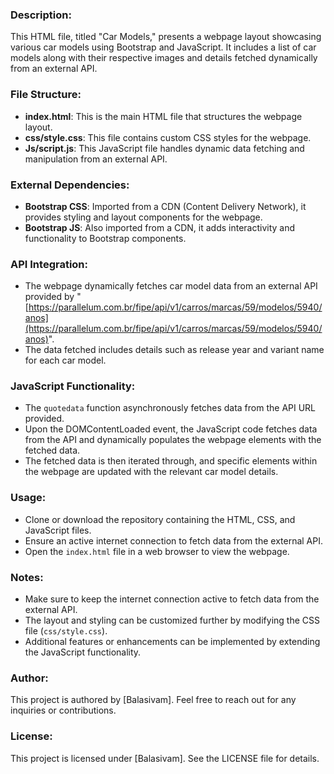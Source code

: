 ### Description:

This HTML file, titled "Car Models," presents a webpage layout showcasing various car models using Bootstrap and JavaScript. It includes a list of car models along with their respective images and details fetched dynamically from an external API.

### File Structure:

*   **index.html**: This is the main HTML file that structures the webpage layout.
*   **css/style.css**: This file contains custom CSS styles for the webpage.
*   **Js/script.js**: This JavaScript file handles dynamic data fetching and manipulation from an external API.

### External Dependencies:

*   **Bootstrap CSS**: Imported from a CDN (Content Delivery Network), it provides styling and layout components for the webpage.
*   **Bootstrap JS**: Also imported from a CDN, it adds interactivity and functionality to Bootstrap components.

### API Integration:

*   The webpage dynamically fetches car model data from an external API provided by "[https://parallelum.com.br/fipe/api/v1/carros/marcas/59/modelos/5940/anos](https://parallelum.com.br/fipe/api/v1/carros/marcas/59/modelos/5940/anos)".
*   The data fetched includes details such as release year and variant name for each car model.

### JavaScript Functionality:

*   The `quotedata` function asynchronously fetches data from the API URL provided.
*   Upon the DOMContentLoaded event, the JavaScript code fetches data from the API and dynamically populates the webpage elements with the fetched data.
*   The fetched data is then iterated through, and specific elements within the webpage are updated with the relevant car model details.

### Usage:

*   Clone or download the repository containing the HTML, CSS, and JavaScript files.
*   Ensure an active internet connection to fetch data from the external API.
*   Open the `index.html` file in a web browser to view the webpage.

### Notes:

*   Make sure to keep the internet connection active to fetch data from the external API.
*   The layout and styling can be customized further by modifying the CSS file (`css/style.css`).
*   Additional features or enhancements can be implemented by extending the JavaScript functionality.

### Author:

This project is authored by \[Balasivam\]. Feel free to reach out for any inquiries or contributions.

### License:

This project is licensed under \[Balasivam\]. See the LICENSE file for details.
